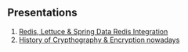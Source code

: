 ## Presentations

1. [Redis, Lettuce & Spring Data Redis Integration](presentations/redis.md)
2. [History of Crypthography & Encryption nowadays](presentations/encryption.md)
